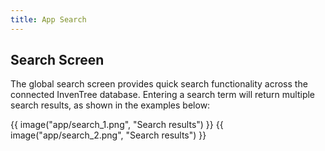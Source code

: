 ```yaml
---
title: App Search
---
```


## Search Screen

The global search screen provides quick search functionality across the connected InvenTree database. Entering a search term will return multiple search results, as shown in the examples below:

{{ image("app/search_1.png", "Search results") }}
{{ image("app/search_2.png", "Search results") }}
